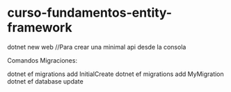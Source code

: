 # curso-fundamentos-entity-framework

dotnet new web //Para crear una minimal api desde la consola


Comandos Migraciones:

dotnet ef migrations add InitialCreate
dotnet ef migrations add MyMigration
dotnet ef database update
